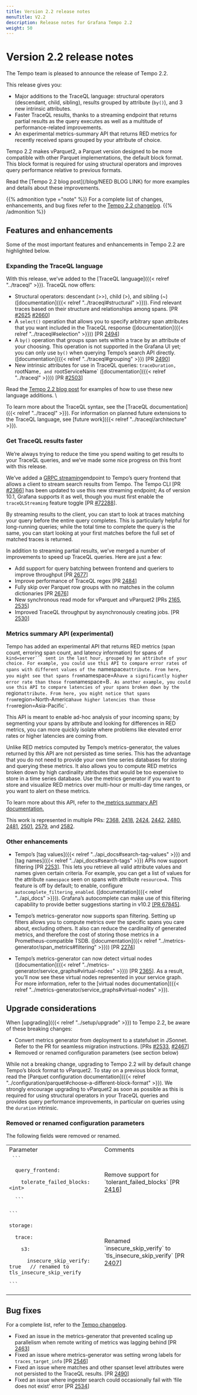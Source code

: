 ```yaml
---
title: Version 2.2 release notes
menuTitle: V2.2
description: Release notes for Grafana Tempo 2.2
weight: 50
---
```


# Version 2.2 release notes

The Tempo team is pleased to announce the release of Tempo 2.2.

This release gives you:

- Major additions to the TraceQL language: structural operators (descendant, child, sibling), results grouped by attribute (`by()`), and 3 new intrinsic attributes.
- Faster TraceQL results, thanks to a streaming endpoint that returns partial results as the query executes as well as a multitude of performance-related improvements.
- An experimental metrics-summary API that returns RED metrics for recently received spans grouped by your attribute of choice.

Tempo 2.2 makes vParquet2, a Parquet version designed to be more compatible with other Parquet implementations, the default block format. This block format is required for using structural operators and improves query performance relative to previous formats.

Read the [Tempo 2.2 blog post](/blog/NEED BLOG LINK) for more examples and details about these improvements.

{{% admonition type ="note" %}}
For a complete list of changes, enhancements, and bug fixes refer to the [Tempo 2.2 changelog](https://github.com/grafana/tempo/releases/tag/v2.2.0).
{{% /admonition %}}

## Features and enhancements

Some of the most important features and enhancements in Tempo 2.2 are highlighted below.

### Expanding the TraceQL language

With this release, we’ve added to the [TraceQL language]({{< relref "../traceql" >}}).
TraceQL now offers:

* Structural operators: descendant (>>), child (>), and sibling (~) ([documentation]({{< relref "../traceql#structural" >}})). Find relevant traces based on their structure and relationships among spans. [PR [#2625](https://github.com/grafana/tempo/pull/2625) [#2660](https://github.com/grafana/tempo/pull/2660)]
* A `select()` operation that allows you to specify arbitrary span attributes that you want included in the TraceQL response ([documentation]({{< relref "../traceql#selection" >}})) [PR [2494](https://github.com/grafana/tempo/pull/2494)]
* A `by()` operation that groups span sets within a trace by an attribute of your choosing. This operation is not supported in the Grafana UI yet; you can only use `by()` when querying Tempo’s search API directly. ([documentation]({{< relref "../traceql#grouping" >}})  [PR  [2490](https://github.com/grafana/tempo/pull/2490)]
* New intrinsic attributes for use in TraceQL queries: `traceDuration, `rootName`, and `rootServiceName` ([documentation]({{< relref "../traceql" >}})) [PR [#2503](https://github.com/grafana/tempo/pull/2503)]

Read the [Tempo 2.2 blog post](/blog/need/link) for examples of how to use these new language additions. \

To learn more about the TraceQL syntax, see the [TraceQL documentation]({{< relref "../traceql" >}}).
For information on planned future extensions to the TraceQL language, see [future work]({{< relref "../traceql/architecture" >}}).


### Get TraceQL results faster

We’re always trying to reduce the time you spend waiting to get results to your TraceQL queries, and we’ve made some nice progress on this front with this release.

We’ve added a [GRPC streaming](https://grpc.io/docs/what-is-grpc/core-concepts/#bidirectional-streaming-rpc)endpoint to Tempo’s query frontend that allows a client to stream search results from Tempo. The Tempo CLI [PR  [#2366](https://github.com/grafana/tempo/pull/2366)] has been updated to use this new streaming endpoint; As of version 10.1, Grafana supports it as well, though you must first enable the `traceQLStreaming` feature toggle [PR [#72288](https://github.com/grafana/grafana/pull/72288)].

By streaming results to the client, you can start to look at traces matching your query before the entire query completes. This is particularly helpful for long-running queries; while the total time to complete the query is the same, you can start looking at your first matches before the full set of matched traces is returned.

In addition to streaming partial results, we’ve merged a number of improvements to speed up TraceQL queries. Here are just a few:

* Add support for query batching between frontend and queriers to improve throughput [PR [2677](https://github.com/grafana/tempo/pull/2677)]
* Improve performance of TraceQL regex [PR [2484](https://github.com/grafana/tempo/pull/2484)]
* Fully skip over Parquet row groups with no matches in the column dictionaries [PR [2676](https://github.com/grafana/tempo/pull/2676)]
* New synchronous read mode for vParquet and vParquet2 [PRs [2165](https://github.com/grafana/tempo/pull/2165), [2535](https://github.com/grafana/tempo/pull/2535)]
* Improved TraceQL throughput by asynchronously creating jobs. [PR [2530](https://github.com/grafana/tempo/pull/2530)]


### Metrics summary API (experimental)

Tempo has added an experimental API that returns RED metrics (span count, erroring span count, and latency information) for spans of `kind=server``` sent in the last hour, grouped by an attribute of your choice.
For example, you could use this API to compare error rates of spans with different values of the `namespace` attribute.
From here, you might see that spans from `namespace=A` have a significantly higher error rate than those from `namespace=B`.
As another example, you could use this API to compare latencies of your spans broken down by the `region` attribute.
From here, you might notice that spans from `region=North-America` have higher latencies than those from `region=Asia-Pacific`.

This API is meant to enable ad-hoc analysis of your incoming spans; by segmenting your spans by attribute and looking for differences in RED metrics, you can more quickly isolate where problems like elevated error rates or higher latencies are coming from.

Unlike RED metrics computed by Tempo’s metrics-generator, the values returned by this API are not persisted as time series. This has the advantage that you do not need to provide your own time series databases for storing and querying these metrics. It also allows you to compute RED metrics broken down by high cardinality attributes that would be too expensive to store in a time series database. Use the metrics generator if you want to store and visualize RED metrics over multi-hour or multi-day time ranges, or you want to alert on these metrics.

To learn more about this API, refer to the[ metrics summary API documentation.](/docs/grafana-cloud/data-configuration/traces/metrics-summary-api/)

This work is represented in multiple PRs: [2368](https://github.com/grafana/tempo/pull/2368), [2418](https://github.com/grafana/tempo/pull/2418), [2424](https://github.com/grafana/tempo/pull/2424), [2442](https://github.com/grafana/tempo/pull/2442), [2480](https://github.com/grafana/tempo/pull/2480), [2481](https://github.com/grafana/tempo/pull/2481), [2501](https://github.com/grafana/tempo/pull/2501), [2579](https://github.com/grafana/tempo/pull/2579), and [2582](https://github.com/grafana/tempo/pull/2582).


### Other enhancements

* Tempo’s [tag values]({{< relref "../api_docs#search-tag-values" >}}) and [tag names]({{< relref "../api_docs#search-tags" >}}) APIs now support filtering [PR [2253](https://github.com/grafana/tempo/pull/2253)]. This lets you retrieve all valid attribute values and names given certain criteria. For example, you can get a list of values for the attribute `namespace` seen on spans with attribute `resource=A.` This feature is off by default; to enable, configure `autocomplete_filtering_enabled`. ([documentation]({{< relref "../api_docs" >}})). Grafana’s autocomplete can make use of this filtering capability to provide better suggestions starting in v10.2 [[PR 67845]](https://github.com/grafana/grafana/pull/67845).

* Tempo’s metrics-generator now supports span filtering. Setting up filters allows you to compute metrics over the specific spans you care about, excluding others. It also can reduce the cardinality of generated metrics, and therefore the cost of storing those metrics in a Prometheus-compatible TSDB. ([documentation]({{< relref "../metrics-generator/span_metrics#filtering" >}})) [PR [2274](https://github.com/grafana/tempo/pull/2274)]

* Tempo’s metrics-generator can now detect virtual nodes ([documentation]({{< relref "../metrics-generator/service_graphs#virtual-nodes" >}})) [PR [2365](https://github.com/grafana/tempo/pull/2365)]. As a result, you’ll now see these virtual nodes represented in your service graph. For more information, refer to the [virtual nodes documentation]({{< relref "../metrics-generator/service_graphs#virtual-nodes" >}}).


## Upgrade considerations

When [upgrading]({{< relref "../setup/upgrade" >}}) to Tempo 2.2, be aware of these breaking changes:

* Convert metrics generator from deployment to a statefulset in JSonnet. Refer to the PR for seamless migration instructions. [PRs [#2533](https://github.com/grafana/tempo/pull/2533), [#2467](https://github.com/grafana/tempo/pull/2647)]
* Removed or renamed configuration parameters (see section below)

While not a breaking change, upgrading to Tempo 2.2 will by default change Tempo’s block format to vParquet2.
To stay on a previous block format, read the [Parquet configuration documentation]({{< relref "../configuration/parquet#choose-a-different-block-format" >}}).
We strongly encourage upgrading to vParquet2 as soon as possible as this is required for using structural operators in your TraceQL queries and provides query performance improvements, in particular on queries using the `duration` intrinsic.


### Removed or renamed configuration parameters

The following fields were removed or renamed.

<table>
  <tr>
   <td>Parameter
   </td>
   <td>Comments
   </td>
  </tr>
  <tr>
   <td><code> ```</code>
<p>
<code>  query_frontend:</code>
<p>
<code>    tolerate_failed_blocks: &lt;int></code>
<p>
<code>  ```</code>
   </td>
   <td>Remove support for `tolerant_failed_blocks` [PR <a href="https://github.com/grafana/tempo/pull/2416">2416</a>]
   </td>
  </tr>
  <tr>
   <td><code>```</code>
<p>
<code>storage:</code>
<p>
<code>  trace:</code>
<p>
<code>    s3:</code>
<p>
<code>      insecure_skip_verify: true   // renamed to tls_insecure_skip_verify</code>
<p>
<code>```</code>
   </td>
   <td>Renamed `insecure_skip_verify` to `tls_insecure_skip_verify` [PR <a href="https://github.com/grafana/tempo/pull/2407">2407</a>]
   </td>
  </tr>
</table>


## Bug fixes

For a complete list, refer to the [Tempo changelog](https://github.com/grafana/tempo/releases).

* Fixed an issue in the metrics-generator that prevented scaling up parallelism when remote writing of metrics was lagging behind [PR [2463](https://github.com/grafana/tempo/issues/2463)]
* Fixed an issue where metrics-generator was setting wrong labels for `traces_target_info` [PR [2546](https://github.com/grafana/tempo/pull/2546)]
* Fixed an issue where matches and other spanset level attributes were not persisted to the TraceQL results. [PR [2490](https://github.com/grafana/tempo/pull/2490)]
* Fixed an issue where ingester search could occasionally fail with ‘file does not exist’ error [PR [2534](https://github.com/grafana/tempo/issues/2534)]
